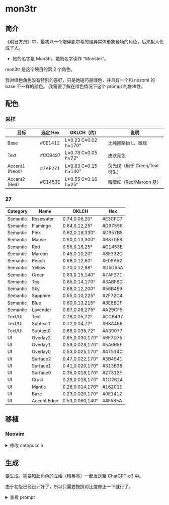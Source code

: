 # mon3tr

## 简介

《明日方舟》中，最初以一个陪伴凯尔希的怪异实体形象登场的角色，后来拟人化成了人。

- 她的名字是 Mon3tr。她的名字读作 “Monster”。

mon3tr 是这个项目的第 2 个角色。

我对绿色角色没有特别的喜好，只是她碰巧是绿色，并且有一个和 nozomi 的 base 不一样的颜色。
我需要了解在绿色情况下这个 prompt 的鲁棒性。

## 配色

### 采样

| 目标           | 选定 Hex | OKLCH（约）          | 说明                           |
| -------------- | -------- | -------------------- | ------------------------------ |
| Base           | #0E1412  | L≈0.23 C≈0.02 h≈170° | 比纯黑略抬 L，微绿             |
| Text           | #CCB497  | L≈0.78 C≈0.05 h≈72°  | 皮肤亮色                       |
| Accent1 (Neon) | #7AF271  | L≈0.83 C≈0.15 h≈140° | 荧光绿（用于 Green/Teal 衍生） |
| Accent2 (Red)  | #C1453E  | L≈0.55 C≈0.16 h≈25°  | 晦暗红（Red/Maroon 基）        |

### 27

| Category | Name        | OKLCH           | Hex     |
| -------- | ----------- | --------------- | ------- |
| Semantic | Rosewater   | 0.74,0.06,20°   | #E3CFC7 |
| Semantic | Flamingo    | 0.64,0.12,25°   | #D97558 |
| Semantic | Pink        | 0.62,0.16,330°  | #D957B5 |
| Semantic | Mauve       | 0.60,0.13,300°  | #B870E8 |
| Semantic | Red         | 0.55,0.16,25°   | #C1453E |
| Semantic | Maroon      | 0.45,0.10,20°   | #8E332C |
| Semantic | Peach       | 0.66,0.12,60°   | #E09A52 |
| Semantic | Yellow      | 0.70,0.12,98°   | #D5D65A |
| Semantic | Green       | 0.83,0.15,140°  | #7AF271 |
| Semantic | Teal        | 0.65,0.14,170°  | #3ABF9C |
| Semantic | Sky         | 0.68,0.12,200°  | #56B4E9 |
| Semantic | Sapphire    | 0.55,0.10,225°  | #2F72C4 |
| Semantic | Blue        | 0.60,0.13,215°  | #3E8BDF |
| Semantic | Lavender    | 0.67,0.08,275°  | #A29CF5 |
| Text/UI  | Text        | 0.78,0.05,72°   | #CCB497 |
| Text/UI  | Subtext1    | 0.72,0.04,72°   | #B8A488 |
| Text/UI  | Subtext0    | 0.66,0.035,72°  | #A39077 |
| UI       | Overlay2    | 0.65,0.030,170° | #6F7D75 |
| UI       | Overlay1    | 0.59,0.028,170° | #5A665F |
| UI       | Overlay0    | 0.53,0.025,170° | #47514C |
| UI       | Surface2    | 0.47,0.022,170° | #3B4541 |
| UI       | Surface1    | 0.41,0.020,170° | #313B38 |
| UI       | Surface0    | 0.35,0.018,170° | #27312F |
| UI       | Crust       | 0.29,0.016,170° | #1D2624 |
| UI       | Mantle      | 0.26,0.014,170° | #16201E |
| UI       | Base        | 0.23,0.020,170° | #0E1412 |
| UI       | Accent Edge | 0.53,0.060,140° | #4FA85A |

## 移植

### Neovim

<details>
  <summary>修改 catppuccin</summary>

```lua
					frappe = {
						-- mon3tr

						crust = "#1D2624",
						mantle = "#16201E",
						base = "#0E1412",
						surface0 = "#27312F",
						surface1 = "#313B38",
						surface2 = "#3B4541",
						overlay0 = "#47514C",
						overlay1 = "#5A665F",
						overlay2 = "#6F7D75",
						text = "#CCB497",
						subtext1 = "#B8A488",
						subtext0 = "#A39077",

						rosewater = "#E3CFC7",
						flamingo = "#D97558",
						pink = "#D957B5",
						mauve = "#B870E8",
						red = "#C1453E",
						maroon = "#8E332C",
						peach = "#E09A52",
						yellow = "#D5D65A",
						green = "#7AF271",
						teal = "#3ABF9C",
						sky = "#56B4E9",
						sapphire = "#2F72C4",
						blue = "#3E8BDF",
						lavender = "#A29CF5",
					},
```

![mon3tr-screenshot](./img/mon3tr.png)

</details>

## 生成

要生成，需要和此角色的立绘（精英零）一起发送至 ChatGPT-o3 中。

由于初版已经设计好了，所以只需要按照对比度修正一下就行了。

<details>
  <summary>查看 prompt</summary>

你正在和一个不能接收文件的客户端说话。以下执行结果必须要用 markdown 全部展示，而不能输出文件。

# 0. 共通约束（务必整段复制到 Light / Dark 段首）

**角色**：{各段落填写}  
**色空间**：全部在 **OKLCH** 内处理，最终同时输出 OKLCH + Hex（sRGB）。

## 0-1 固定输出的 27 色名（顺序任意但 **不可缺漏、不可新增**）

Semantic（14）  
Rosewater · Flamingo · Pink · Mauve · Red · Maroon · Peach · Yellow ·  
Green · Teal · Sky · Sapphire · Blue · Lavender

Base/Text & UI 阶层（13）  
Text · Subtext1 · Subtext0 ·  
Overlay2 · Overlay1 · Overlay0 ·  
Surface2 · Surface1 · Surface0 ·  
Base · Mantle · Crust

## 0-2 亮度梯度 & 对比度

### (A) UI 阶层的 ΔL（以 **Base_L** 为 0）

| 名称     | ΔL (Light) | 说明                   |
| -------- | ---------- | ---------------------- |
| Mantle   | –3         | 比 Base 略暗，便于分区 |
| Crust    | –6         | 比 Mantle 再暗一级     |
| Surface0 | –12        |
| Surface1 | –18        |
| Surface2 | –24        |
| Overlay0 | –30        |
| Overlay1 | –36        |
| Overlay2 | –42        |

> **Dark Mode**：全部 ΔL 取相反符号（+3 → +42），保持绝对值不变。

### (B) 文本梯度（以 **Text_L** 为 0）

| 名称     | ΔL (Light) | ΔL (Dark) |
| -------- | ---------- | --------- |
| Subtext1 | +6         | –6        |
| Subtext0 | +12        | –12       |

### (C) 对比度硬性要求

- Text/Base ≥ **4.5 : 1**
- 任一 Semantic/Base ≥ **3 : 1**

### (D) 语义色限制

- 仅在 **C**（Chroma）方向增强；`|ΔL_Semantic| ≤ 8`
- 若 Semantic/Base 不达 3 : 1，须给出
  1. **调整版**（已修正对比度）
  2. **忠于原色版**（注明“不合规”）

## 0-3 输出 & 验证流程

1. **核心采样**：用 Python 从上传图片提取 `Base / Text / Accent1 / Accent2` 四色（OKLCH + Hex），填入 4×2 小表。
2. **完整调板**：生成 27 行表格：`Category | Name | OKLCH | Hex | Rationale`。
   - UI 阶层按上表 ΔL 推算；Semantic 从 Accent1/2 衍生或色彩学生成。
3. **对比矩阵**：附一张 4 × 27 矩阵（Base vs Text & 全部 Semantic），输出数值；不达标处标红。

---

## ◤ Dark Palette — Mon3tr ◢

遵循 **0. 共通约束**，并执行以下专属指令：

### 1-a. 角色 & 图片

- 角色：**Mon3tr**（Arknights）
- 图片：**mon3tr.png**（透明底立绘）

### 1-b. 采样目标

| 目标    | 说明                                                                                           |
| ------- | ---------------------------------------------------------------------------------------------- |
| Base    | 取自她袖子的近黑墨绿，作为总体背景基调，降低亮度以护眼                                         |
| Text    | 采自她偏冷白肤色，调高亮度保证可读性                                                           |
| Accent1 | 直接提取晶体的荧光绿，Mon3tr 的标志色，`Green`, `Teal` 应该从 Accent1 的来源提取出来。         |
| Accent2 | mon3tr.png 有不显眼的红色，找到并提取这种红色。`Red`、`Maroon` 应该从 Accent2 的来源提取出来。 |

### 2. 氛围指引

以下是我较为满意的配色，只是说可能不合规。你先尝试生成一个新的 mon3tr palette，再指出下面这个配色有什么问题，再去修改。

    				frappe = {
    					-- mon3tr

    					crust = "#010101",
    					mantle = "#0D0F0E",
    					base = "#141615",
    					surface0 = "#252927",
    					surface1 = "#353D39",
    					surface2 = "#45504B",
    					overlay0 = "#55695F",
    					overlay1 = "#5E7F6E",
    					overlay2 = "#6B9A83",
    					text = "#C4B69D",
    					subtext0 = "#AEA390",
    					subtext1 = "#989081",

    					rosewater = "#F2D6D8",
    					flamingo = "#F5989D",
    					pink = "#F5A2E5",
    					mauve = "#C592FF",
    					red = "#9C5B5B",
    					maroon = "#7A3F3F",
    					peach = "#FFBC8C",
    					yellow = "#E1DD8A",
    					green = "#8CEA92",
    					teal = "#6EE1CA",
    					sky = "#9CD4FF",
    					sapphire = "#3578E5",
    					blue = "#5AA9F9",
    					lavender = "#C8B6FF",
    				},

</details>
